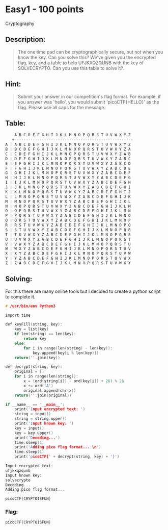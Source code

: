 # Easy1 - 100 points
Cryptography

## Description:
> The one time pad can be cryptographically secure, but not when you know the key. Can you solve this? We've given you the encrypted flag, key, and a table to help UFJKXQZQUNB with the key of SOLVECRYPTO. Can you use this table to solve it?. 

## Hint:
> Submit your answer in our competition's flag format. For example, if you answer was 'hello', you would submit 'picoCTF{HELLO}' as the flag.
> Please use all caps for the message.

## Table:
```c
    A B C D E F G H I J K L M N O P Q R S T U V W X Y Z 
   +----------------------------------------------------
A | A B C D E F G H I J K L M N O P Q R S T U V W X Y Z
B | B C D E F G H I J K L M N O P Q R S T U V W X Y Z A
C | C D E F G H I J K L M N O P Q R S T U V W X Y Z A B
D | D E F G H I J K L M N O P Q R S T U V W X Y Z A B C
E | E F G H I J K L M N O P Q R S T U V W X Y Z A B C D
F | F G H I J K L M N O P Q R S T U V W X Y Z A B C D E
G | G H I J K L M N O P Q R S T U V W X Y Z A B C D E F
H | H I J K L M N O P Q R S T U V W X Y Z A B C D E F G
I | I J K L M N O P Q R S T U V W X Y Z A B C D E F G H
J | J K L M N O P Q R S T U V W X Y Z A B C D E F G H I
K | K L M N O P Q R S T U V W X Y Z A B C D E F G H I J
L | L M N O P Q R S T U V W X Y Z A B C D E F G H I J K
M | M N O P Q R S T U V W X Y Z A B C D E F G H I J K L
N | N O P Q R S T U V W X Y Z A B C D E F G H I J K L M
O | O P Q R S T U V W X Y Z A B C D E F G H I J K L M N
P | P Q R S T U V W X Y Z A B C D E F G H I J K L M N O
Q | Q R S T U V W X Y Z A B C D E F G H I J K L M N O P
R | R S T U V W X Y Z A B C D E F G H I J K L M N O P Q
S | S T U V W X Y Z A B C D E F G H I J K L M N O P Q R
T | T U V W X Y Z A B C D E F G H I J K L M N O P Q R S
U | U V W X Y Z A B C D E F G H I J K L M N O P Q R S T
V | V W X Y Z A B C D E F G H I J K L M N O P Q R S T U
W | W X Y Z A B C D E F G H I J K L M N O P Q R S T U V
X | X Y Z A B C D E F G H I J K L M N O P Q R S T U V W
Y | Y Z A B C D E F G H I J K L M N O P Q R S T U V W X
Z | Z A B C D E F G H I J K L M N O P Q R S T U V W X Y

```

## Solving:

For this there are many online tools but I decided to create a python script to complete it.

```c
# /usr/bin/env Python3

import time

def keyFill(string, key):
    key = list(key)
    if len(string) == len(key):
        return key
    else:
        for i in range(len(string) - len(key)):
            key.append(key[i % len(key)])
    return(''.join(key))

def decrypt(string, key):
    original = []
    for i in range(len(string)):
        x = (ord(string[i]) - ord(key[i]) + 26) % 26
        x += ord('A')
        original.append(chr(x))
    return(''.join(original))

if __name__ == '__main__':
    print('Input encrypted text: ')
    string = input()
    string = string.upper()
    print('Input known key: ')
    key = input()
    key = key.upper()
    print('Decoding...')
    time.sleep(1)
    print('Adding pico flag format... \n')
    time.sleep(1)
    print('picoCTF{' + decrypt(string, key) + '}')
```

```c
Input encrypted text: 
ufjkxqzqunb
Input known key: 
solvecrypto
Decoding...
Adding pico flag format... 

picoCTF{CRYPTOISFUN}
```

### Flag: 

```c
picoCTF{CRYPTOISFUN}
```
